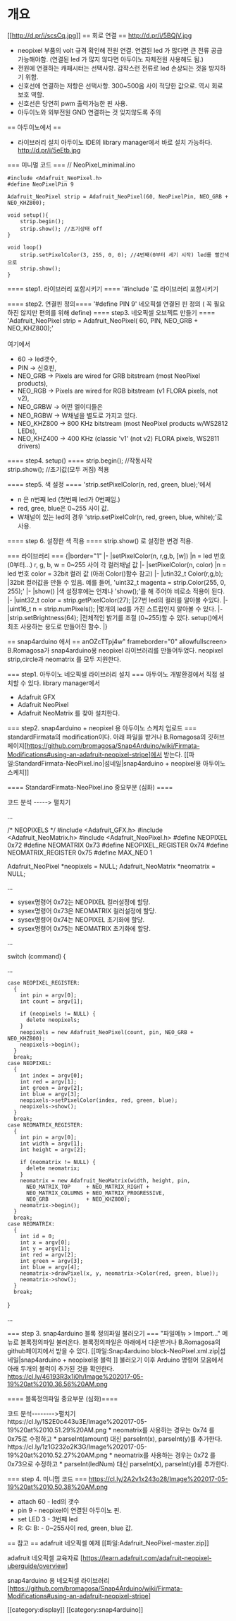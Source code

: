 # 개요
[[http://d.pr/i/scsCq.jpg]]
== 회로 연결 ==
http://d.pr/i/5BQjV.jpg
* neopixel 부품의 volt 규격 확인해 전원 연결. 연결된 led 가 많다면 큰 전류 공급 가능해야함. (연결된 led 가 많지 않다면 아두이노 자체전원 사용해도 됨.)
* 전원에 연결하는 캐패시터는 선택사항. 갑작스런 전류로  led 손상되는 것을 방지하기 위함.
* 신호선에 연결하는 저항은 선택사항. 300~500옴 사이 적당한 값으로. 역시 회로 보호 역할.
* 신호선은 당연히 pwm 출력가능한 핀 사용.
* 아두이노와 외부전원 GND 연결하는 것 잊지않도록 주의

== 아두이노에서 ==
* 라이브러리 설치
아두이노 IDE의 library manager에서 바로 설치 가능하다.
http://d.pr/i/5eEtb.jpg

=== 미니멀 코드 ===
<syntaxhighlight lang="arduino">
  // NeoPixel_minimal.ino

 	#include <Adafruit_NeoPixel.h>
	#define NeoPixelPin 9

	Adafruit_NeoPixel strip = Adafruit_NeoPixel(60, NeoPixelPin, NEO_GRB + NEO_KHZ800);

	void setup(){
		strip.begin();
		strip.show(); //초기상태 off
	}

	void loop()
		strip.setPixelColor(3, 255, 0, 0); //4번째(0부터 세기 시작) led를 빨간색으로
		strip.show();
	}
</syntaxhighlight>
==== step1. 라이브러리 포함시키기 ====
'#include <Adafruit_NeoPixel.h>'로 라이브러리 포함시키기

==== step2. 연결핀 정의====
'#define PIN 9' 네오픽셀 연결된 핀 정의 ( 꼭 필요하진 않지만 편의를 위해 define)
==== step3. 네오픽셀 오브젝트 만들기 ====
'Adafruit_NeoPixel strip = Adafruit_NeoPixel( 60, PIN, NEO_GRB + NEO_KHZ800);'<br>
<br>
여기에서
* 60 -> led갯수,<br>
* PIN -> 신호핀,<br>
* NEO_GRB   ->  Pixels are wired for GRB bitstream (most NeoPixel products),<br>
* NEO_RGB    -> Pixels are wired for RGB bitstream (v1 FLORA pixels, not v2),<br>
* NEO_GRBW    -> 어떤 엘이디들은
* NEO_RGBW    -> W채널을 별도로 가지고 있다.
* NEO_KHZ800  -> 800 KHz bitstream (most NeoPixel products w/WS2812 LEDs),<br>
* NEO_KHZ400  -> 400 KHz (classic 'v1' (not v2) FLORA pixels, WS2811 drivers)<br>

==== step4. setup() ====
strip.begin(); //작동시작<br>
strip.show(); //초기값(모두 꺼짐) 적용

==== step5. 색 설정 ====
'strip.setPixelColor(n, red, green, blue);'에서

* n 은 n번째 led (첫번째 led가 0번째임.)<br>
* red, gree, blue은 0~255 사이 값.<br>
* W채널이 있는 led의 경우 'strip.setPixelColr(n, red, green, blue, white);'로 사용.

==== step 6. 설정한 색 적용 ====
strip.show() 로 설정한 변경 적용.

=== 라이브러리 ===
{|border="1"
|-
|setPixelColor(n, r,g,b, [w])
|n = led 번호 (0부터...)
r, g, b, w = 0~255 사이 각 컬러채널 값
|-
|setPixelColor(n, color)
|n = led 번호
color = 32bit 컬러 값 (아래 Color()함수 참고)
|-
|utin32_t Color(r,g,b);
|32bit 컬러값을 만들 수 있음.
예를 들어, 'uint32_t magenta = strip.Color(255, 0, 255);'
|-
|show()
|색 설정후에는 언제나 'show();'를 해 주어야 비로소 적용이 된다.
|-
|uint32_t color = strip.getPixelColor(27);
|27번 led의 컬러를 알아볼 수있다.
|-
|uint16_t n = strip.numPixels();
|몇개의 led를 가진 스트립인지 알아볼 수 있다.
|-
|strip.setBrightness(64);
|전체적인 밝기를 조절 (0~255)할 수 있다. setup()에서 최초 사용하는 용도로 만들어진 함수.
|}


== snap4arduino 에서 ==
<youtube>anOZcTTpj4w" frameborder="0" allowfullscreen></youtube><br>
B.Romagosa가 snap4arduino용 neopixel 라이브러리를 만들어두었다.  neopixel strip,circle과 neomatrix 를 모두 지원한다.


=== step1. 아두이노 네오픽셀 라이브러리 설치 ===
아두이노 개발환경에서 직접 설치할 수 있다. library manager에서
* Adafruit GFX
* Adafruit NeoPixel
* Adafruit NeoMatrix
를 찾아 설치한다.

=== step2. snap4arduino + neopixel 용 아두이노 스케치 업로드 ===
standardFirmata의 modification이다. 아래 파일을 받거나 B.Romagosa의 깃허브페이지[https://github.com/bromagosa/Snap4Arduino/wiki/Firmata-Modifications#using-an-adafruit-neopixel-stripe]에서 받는다.
[[파일:StandardFirmata-NeoPixel.ino|섬네일|snap4arduino + neopixel용 아두이노 스케치]]

==== StandardFirmata-NeoPixel.ino 중요부분 (심화) ====
<div class =" mw-collapsible mw-collapsed">
코드 분석 -----> 펼치기
<div class="mw-collapsible-content">
<syntaxhighlight lan="arduino">

...

/* NEOPIXELS */
#include <Adafruit_GFX.h>
#include <Adafruit_NeoMatrix.h>
#include <Adafruit_NeoPixel.h>
#define NEOPIXEL 0x72
#define NEOMATRIX 0x73
#define NEOPIXEL_REGISTER 0x74
#define NEOMATRIX_REGISTER 0x75
#define MAX_NEO 1

Adafruit_NeoPixel *neopixels = NULL;
Adafruit_NeoMatrix *neomatrix = NULL;

...
</syntaxhighlight>
* sysex명령어 0x72는 NEOPIXEL 컬러설정에 할당.
* sysex명령어 0x73은 NEOMATRIX 컬러설정에 할당.
* sysex명령어 0x74는 NEOPIXEL 초기화에 할당.
* sysex명령어 0x75는 NEOMATRIX 초기화에 할당.

<syntaxhighlight lan="arduino">

...

  switch (command) {

   ...

    case NEOPIXEL_REGISTER:
      {
        int pin = argv[0];
        int count = argv[1];

        if (neopixels != NULL) {
          delete neopixels;
        }
        neopixels = new Adafruit_NeoPixel(count, pin, NEO_GRB + NEO_KHZ800);
        neopixels->begin();
      }
      break;
    case NEOPIXEL:
      {
        int index = argv[0];
        int red = argv[1];
        int green = argv[2];
        int blue = argv[3];
        neopixels->setPixelColor(index, red, green, blue);
        neopixels->show();
      }
      break;
    case NEOMATRIX_REGISTER:
      {
        int pin = argv[0];
        int width = argv[1];
        int height = argv[2];

        if (neomatrix != NULL) {
          delete neomatrix;
        }
        neomatrix = new Adafruit_NeoMatrix(width, height, pin,
          NEO_MATRIX_TOP     + NEO_MATRIX_RIGHT +
          NEO_MATRIX_COLUMNS + NEO_MATRIX_PROGRESSIVE,
          NEO_GRB            + NEO_KHZ800);
        neomatrix->begin();
      }
      break;
    case NEOMATRIX:
      {
        int id = 0;
        int x = argv[0];
        int y = argv[1];
        int red = argv[2];
        int green = argv[3];
        int blue = argv[4];
        neomatrix->drawPixel(x, y, neomatrix->Color(red, green, blue));
        neomatrix->show();
      }
      break;

}

...
</syntaxhighlight>
</div>
</div>

=== step 3. snap4arduino 블록 정의파일 불러오기 ===
"파일메뉴 > Import..." 메뉴로 블록정의파일 불러온다.
블록정의파일은 아래에서 다운받거나 B.Romagosa의  github페이지에서 받을 수 있다.
[[파일:Snap4arduino block-NeoPixel.xml.zip|섬네일|snap4arduino + neopixel용 블럭 ]]
불러오기 이후 Arduino 명령어 모음에서 아래 두개의 블럭이 추가된 것을 확인한다.<br>
https://cl.ly/46193R3x1i0h/Image%202017-05-19%20at%2010.36.56%20AM.png

==== 블록정의파일 중요부분 (심화)====
<div class="mw-collapsible mw-collapsed">
코드 분석-------->펼치기
<div class="mw-collapsible-content">
https://cl.ly/1S2E0c443u3E/Image%202017-05-19%20at%2010.51.29%20AM.png
* neomatrix를 사용하는 경우는 0x74 를 0x75로 수정하고
*  parseInt(amount) 대신 parseInt(x), parseInt(y)를 추가한다.
https://cl.ly/1z1G232o2K3G/Image%202017-05-19%20at%2010.52.27%20AM.png
* neomatrix를 사용하는 경우는 0x72 를 0x73으로 수정하고
*  parseInt(ledNum) 대신 parseInt(x), parseInt(y)를 추가한다.
</div>
</div>

=== step 4. 미니멈 코드 ===
https://cl.ly/2A2v1x243o28/Image%202017-05-19%20at%2010.50.38%20AM.png
* attach 60 - led의 갯수
* pin 9 - neopixel이 연결된 아두이노 핀.
* set LED 3 - 3번째 led
* R: G: B: - 0~255사이 red, green, blue 값.

== 참고 ==
adafruit 네오픽셀 예제 [[파일:Adafruit_NeoPixel-master.zip]]

adafruit 네오픽셀 교육자료 [https://learn.adafruit.com/adafruit-neopixel-uberguide/overview]

snap4arduino 용 네오픽셀 라이브러리 [https://github.com/bromagosa/Snap4Arduino/wiki/Firmata-Modifications#using-an-adafruit-neopixel-stripe]

[[category:display]]
[[category:snap4arduino]]
